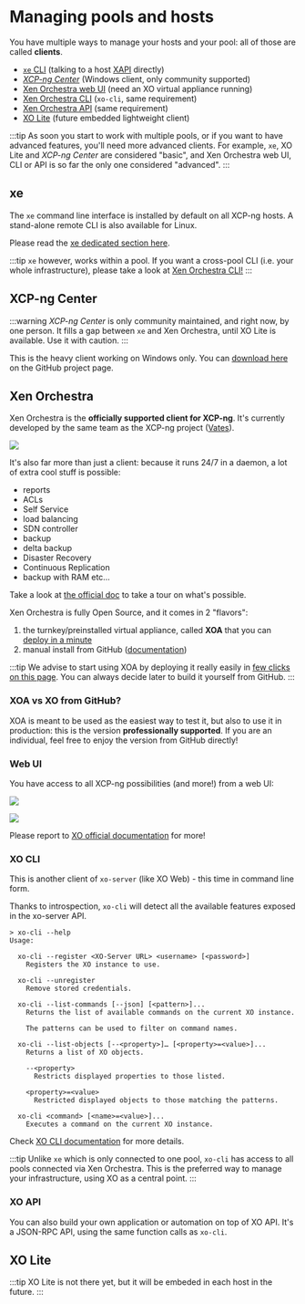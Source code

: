 # Managing pools and hosts

You have multiple ways to manage your hosts and your pool: all of those are called **clients**.

* [`xe` CLI](management.md#xe) (talking to a host [XAPI](api.md) directly)
* [*XCP-ng Center*](management.md#xcp-ng-center) (Windows client, only community supported)
* [Xen Orchestra web UI](management.md#xen-orchestra) (need an XO virtual appliance running)
* [Xen Orchestra CLI](management.md#xo-cli) (`xo-cli`, same requirement)
* [Xen Orchestra API](management.md#xo-api) (same requirement)
* [XO Lite](management.md#xo-lite) (future embedded lightweight client)

:::tip
As soon you start to work with multiple pools, or if you want to have advanced features, you'll need more advanced clients. For example, `xe`, XO Lite and *XCP-ng Center* are considered "basic", and Xen Orchestra web UI, CLI or API is so far the only one considered "advanced".
:::

## xe

The `xe` command line interface is installed by default on all XCP-ng hosts. A stand-alone remote CLI is also available for Linux.

Please read the [xe dedicated section here](./cli_reference.md).

:::tip
`xe` however, works within a pool. If you want a cross-pool CLI (i.e. your whole infrastructure), please take a look at [Xen Orchestra CLI!](https://xen-orchestra.com/docs/architecture.html#xo-cli-cli)
:::

## XCP-ng Center

:::warning
*XCP-ng Center* is only community maintained, and right now, by one person. It fills a gap between `xe` and Xen Orchestra, until XO Lite is available. Use it with caution.
:::

This is the heavy client working on Windows only. You can [download here](https://github.com/xcp-ng/xenadmin/releases/) on the GitHub project page.

## Xen Orchestra

Xen Orchestra is the **officially supported client for XCP-ng**. It's currently developed by the same team as the XCP-ng project ([Vates](https://vates.fr)).

![](https://xen-orchestra.com/assets/featuresadmin.png)

It's also far more than just a client: because it runs 24/7 in a daemon, a lot of extra cool stuff is possible:
* reports
* ACLs
* Self Service
* load balancing
* SDN controller
* backup
* delta backup
* Disaster Recovery
* Continuous Replication
* backup with RAM etc…

Take a look at [the official doc](https://xen-orchestra.com/docs/) to take a tour on what's possible.

Xen Orchestra is fully Open Source, and it comes in 2 "flavors":

1. the turnkey/preinstalled virtual appliance, called **XOA** that you can [deploy in a minute](https://xen-orchestra.com/#!/xoa)
2. manual install from GitHub ([documentation](https://xen-orchestra.com/docs/from_the_sources.html))

:::tip
We advise to start using XOA by deploying it really easily in [few clicks on this page](https://xen-orchestra.com/#!/xoa). You can always decide later to build it yourself from GitHub.
:::

### XOA vs XO from GitHub?

XOA is meant to be used as the easiest way to test it, but also to use it in production: this is the version **professionally supported**. If you are an individual, feel free to enjoy the version from GitHub directly!

### Web UI

You have access to all XCP-ng possibilities (and more!) from a web UI:

![](https://xen-orchestra.com/assets/main_view.jpg)

![](https://xen-orchestra.com/assets/stats.png)

Please report to [XO official documentation](https://xen-orchestra.com/docs) for more!

### XO CLI

This is another client of `xo-server` (like XO Web) - this time in command line form.

Thanks to introspection, `xo-cli` will detect all the available features exposed in the xo-server API.

```
> xo-cli --help
Usage:

  xo-cli --register <XO-Server URL> <username> [<password>]
    Registers the XO instance to use.

  xo-cli --unregister
    Remove stored credentials.

  xo-cli --list-commands [--json] [<pattern>]...
    Returns the list of available commands on the current XO instance.

    The patterns can be used to filter on command names.

  xo-cli --list-objects [--<property>]… [<property>=<value>]...
    Returns a list of XO objects.

    --<property>
      Restricts displayed properties to those listed.

    <property>=<value>
      Restricted displayed objects to those matching the patterns.

  xo-cli <command> [<name>=<value>]...
    Executes a command on the current XO instance.
```

Check [XO CLI documentation](https://xen-orchestra.com/docs/architecture.html#xo-cli-cli) for more details.

:::tip
Unlike `xe` which is only connected to one pool, `xo-cli` has access to all pools connected via Xen Orchestra. This is the preferred way to manage your infrastructure, using XO as a central point.
:::

### XO API

You can also build your own application or automation on top of XO API. It's a JSON-RPC API, using the same function calls as `xo-cli`.

## XO Lite

:::tip
XO Lite is not there yet, but it will be embeded in each host in the future.
:::
